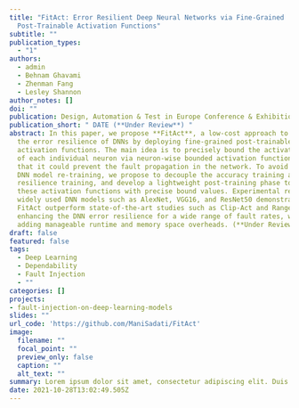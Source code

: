 ```yaml
---
title: "FitAct: Error Resilient Deep Neural Networks via Fine-Grained
  Post-Trainable Activation Functions"
subtitle: ""
publication_types:
  - "1"
authors:
  - admin
  - Behnam Ghavami
  - Zhenman Fang
  - Lesley Shannon
author_notes: []
doi: ""
publication: Design, Automation & Test in Europe Conference & Exhibition (*DATE*)
publication_short: " DATE (**Under Review**) "
abstract: In this paper, we propose **FitAct**, a low-cost approach to enhance
  the error resilience of DNNs by deploying fine-grained post-trainable
  activation functions. The main idea is to precisely bound the activation value
  of each individual neuron via neuron-wise bounded activation functions, so
  that it could prevent the fault propagation in the network. To avoid complex
  DNN model re-training, we propose to decouple the accuracy training and
  resilience training, and develop a lightweight post-training phase to learn
  these activation functions with precise bound values. Experimental results on
  widely used DNN models such as AlexNet, VGG16, and ResNet50 demonstrate that
  FitAct outperform state-of-the-art studies such as Clip-Act and Ranger in
  enhancing the DNN error resilience for a wide range of fault rates, while
  adding manageable runtime and memory space overheads. (**Under Review**)
draft: false
featured: false
tags:
  - Deep Learning
  - Dependability
  - Fault Injection
  - ""
categories: []
projects:
- fault-injection-on-deep-learning-models
slides: ""
url_code: 'https://github.com/ManiSadati/FitAct'
image:
  filename: ""
  focal_point: ""
  preview_only: false
  caption: ""
  alt_text: ""
summary: Lorem ipsum dolor sit amet, consectetur adipiscing elit. Duis posuere tellus ac convallis placerat. Proin tincidunt magna sed ex sollicitudin condimentum.
date: 2021-10-28T13:02:49.505Z
---
```

